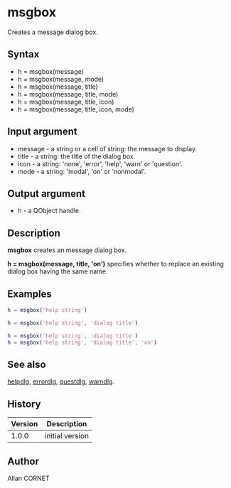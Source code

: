 

# msgbox

Creates a message dialog box.

## Syntax

- h = msgbox(message)
- h = msgbox(message, mode)
- h = msgbox(message, title)
- h = msgbox(message, title, mode)
- h = msgbox(message, title, icon)
- h = msgbox(message, title, icon, mode)

## Input argument

 - message - a string or a cell of string: the message to display.
 - title - a string: the title of the dialog box.
 - icon - a string: 'none', 'error', 'help', 'warn' or 'question'.
 - mode - a string: 'modal', 'on' or 'nonmodal'.

## Output argument

 - h - a QObject handle.

## Description


  <p><b>msgbox</b> creates an message dialog box.</p>
  <p><b>h = msgbox(message, title, 'on')</b> specifies whether to replace an existing dialog box having the same name.</p>


## Examples

```matlab
h = msgbox('help string')
```
```matlab
h = msgbox('help string', 'dialog title')
```
```matlab
h = msgbox('help string', 'dialog title')
h = msgbox('help string', 'dialog title', 'on')
```

## See also

[helpdlg](helpdlg.html), [errordlg](errordlg.html), [questdlg](questdlg.html), [warndlg](warndlg.html).
## History

|Version|Description|
|------|------|
|1.0.0|initial version|


## Author

Allan CORNET



